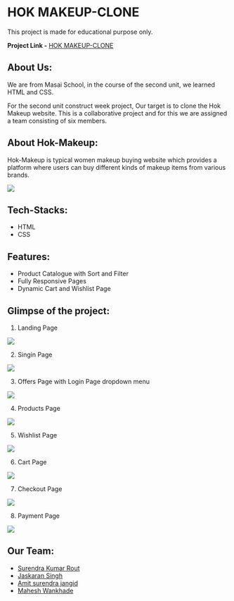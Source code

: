 # HOK MAKEUP-CLONE  

This project is made for educational purpose only.

**Project Link -** [HOK MAKEUP-CLONE](https://thirsty-goldstine-ea42fc.netlify.app/)

## About Us:

We are from Masai School, in the course of the second unit, we learned HTML and CSS.

For the second unit construct week project, Our target is to clone the Hok Makeup website. This is a collaborative project and for this we are assigned a team consisting of six members. 

## About Hok-Makeup: 

Hok-Makeup is typical women makeup buying website which provides a platform where users can buy different kinds of makeup items from various brands.

<img src="Images/image1.png">

## Tech-Stacks:

* HTML
* CSS

## Features:
 
* Product Catalogue with Sort and Filter 
* Fully Responsive Pages 
* Dynamic Cart and Wishlist Page 

## Glimpse of the project:

1. Landing Page

<img src="Images/landing.png">

2. Singin Page

<img src="Images/signin.png">

3. Offers Page with Login Page dropdown menu

<img src="Images/login.png">

4. Products Page

<img src="Images/makeup.png">

5. Wishlist Page

<img src="Images/wishlist.png">

6. Cart Page

<img src="Images/cart.png">

7. Checkout Page

<img src="Images/checkout.png">

8. Payment Page

<img src="Images/payment.png">

## Our Team:

* [Surendra Kumar Rout](https://github.com/SurendraKumarRout) 
* [Jaskaran Singh](https://github.com/jaskaranpr) 
* [Amit surendra jangid](https://github.com/jangidamit358) 
* [Mahesh Wankhade](https://github.com/Mahesh3612)
  

